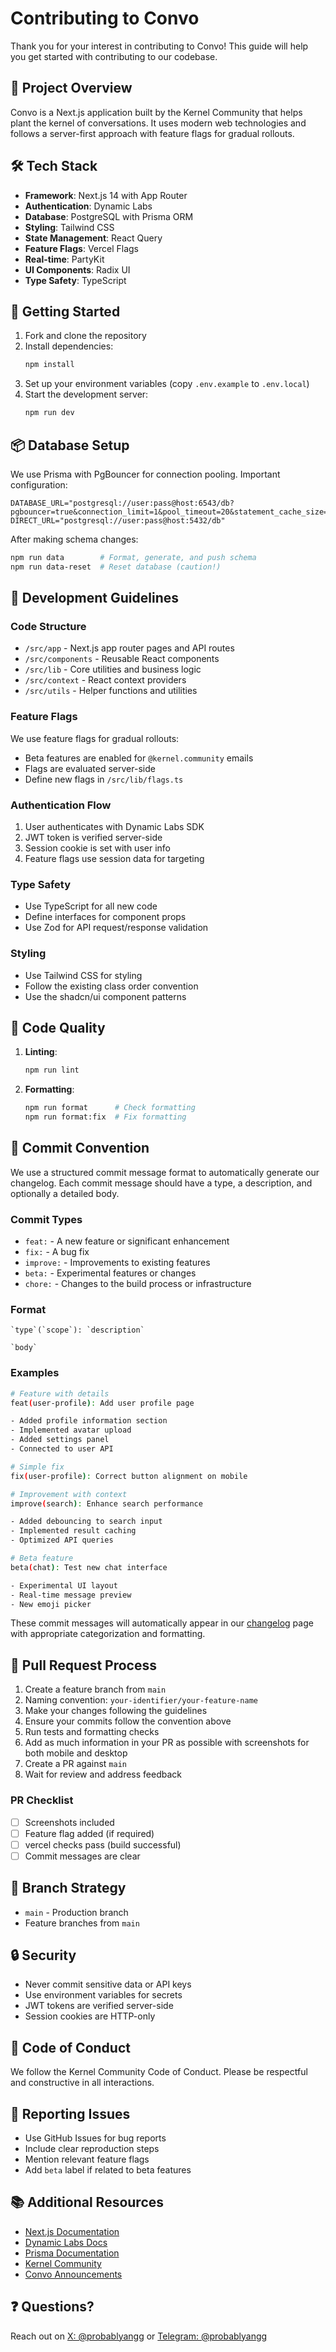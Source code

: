 # Contributing to Convo

Thank you for your interest in contributing to Convo! This guide will help you get started with contributing to our codebase.

## 🌱 Project Overview

Convo is a Next.js application built by the Kernel Community that helps plant the kernel of conversations. It uses modern web technologies and follows a server-first approach with feature flags for gradual rollouts.

## 🛠 Tech Stack

- **Framework**: Next.js 14 with App Router
- **Authentication**: Dynamic Labs
- **Database**: PostgreSQL with Prisma ORM
- **Styling**: Tailwind CSS
- **State Management**: React Query
- **Feature Flags**: Vercel Flags
- **Real-time**: PartyKit
- **UI Components**: Radix UI
- **Type Safety**: TypeScript

## 🚀 Getting Started

1. Fork and clone the repository
2. Install dependencies:
   ```bash
   npm install
   ```
3. Set up your environment variables (copy `.env.example` to `.env.local`)
4. Start the development server:
   ```bash
   npm run dev
   ```

## 📦 Database Setup

We use Prisma with PgBouncer for connection pooling. Important configuration:

```env
DATABASE_URL="postgresql://user:pass@host:6543/db?pgbouncer=true&connection_limit=1&pool_timeout=20&statement_cache_size=0"
DIRECT_URL="postgresql://user:pass@host:5432/db"
```

After making schema changes:
```bash
npm run data        # Format, generate, and push schema
npm run data-reset  # Reset database (caution!)
```

## 🎯 Development Guidelines

### Code Structure
- `/src/app` - Next.js app router pages and API routes
- `/src/components` - Reusable React components
- `/src/lib` - Core utilities and business logic
- `/src/context` - React context providers
- `/src/utils` - Helper functions and utilities

### Feature Flags
We use feature flags for gradual rollouts:
- Beta features are enabled for `@kernel.community` emails
- Flags are evaluated server-side
- Define new flags in `/src/lib/flags.ts`

### Authentication Flow
1. User authenticates with Dynamic Labs SDK
2. JWT token is verified server-side
3. Session cookie is set with user info
4. Feature flags use session data for targeting

### Type Safety
- Use TypeScript for all new code
- Define interfaces for component props
- Use Zod for API request/response validation

### Styling
- Use Tailwind CSS for styling
- Follow the existing class order convention
- Use the shadcn/ui component patterns

## 🧪 Code Quality

1. **Linting**:
   ```bash
   npm run lint
   ```

2. **Formatting**:
   ```bash
   npm run format      # Check formatting
   npm run format:fix  # Fix formatting
   ```

## 💬 Commit Convention

We use a structured commit message format to automatically generate our changelog. Each commit message should have a type, a description, and optionally a detailed body.

### Commit Types

- `feat:` - A new feature or significant enhancement
- `fix:` - A bug fix
- `improve:` - Improvements to existing features
- `beta:` - Experimental features or changes
- `chore:` - Changes to the build process or infrastructure

### Format

```
`type`(`scope`): `description`

`body`
```

### Examples

```bash
# Feature with details
feat(user-profile): Add user profile page

- Added profile information section
- Implemented avatar upload
- Added settings panel
- Connected to user API

# Simple fix
fix(user-profile): Correct button alignment on mobile

# Improvement with context
improve(search): Enhance search performance

- Added debouncing to search input
- Implemented result caching
- Optimized API queries

# Beta feature
beta(chat): Test new chat interface

- Experimental UI layout
- Real-time message preview
- New emoji picker
```

These commit messages will automatically appear in our [changelog](/changelog) page with appropriate categorization and formatting.

## 📝 Pull Request Process

1. Create a feature branch from `main`
2. Naming convention: `your-identifier/your-feature-name`
3. Make your changes following the guidelines
4. Ensure your commits follow the convention above
5. Run tests and formatting checks
6. Add as much information in your PR as possible with screenshots for both mobile and desktop
7. Create a PR against `main`
8. Wait for review and address feedback

### PR Checklist
- [ ] Screenshots included
- [ ] Feature flag added (if required)
- [ ] vercel checks pass (build successful)
- [ ] Commit messages are clear

## 🚥 Branch Strategy

- `main` - Production branch
- Feature branches from `main`

## 🔒 Security

- Never commit sensitive data or API keys
- Use environment variables for secrets
- JWT tokens are verified server-side
- Session cookies are HTTP-only

## 🤝 Code of Conduct

We follow the Kernel Community Code of Conduct. Please be respectful and constructive in all interactions.

## 🐛 Reporting Issues

- Use GitHub Issues for bug reports
- Include clear reproduction steps
- Mention relevant feature flags
- Add `beta` label if related to beta features

## 📚 Additional Resources

- [Next.js Documentation](https://nextjs.org/docs)
- [Dynamic Labs Docs](https://docs.dynamic.xyz)
- [Prisma Documentation](https://www.prisma.io/docs)
- [Kernel Community](https://kernel.community)
- [Convo Announcements](https://t.me/startaconvo)

## ❓ Questions?

Reach out on [X: @probablyangg](https://x.com/probablyangg) or [Telegram: @probablyangg](https://t.me/probablyangg)

